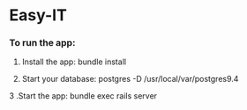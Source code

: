# Easy-IT

### To run the app:

1. Install the app: bundle install

2. Start your database: postgres -D /usr/local/var/postgres9.4

3 .Start the app: bundle exec rails server